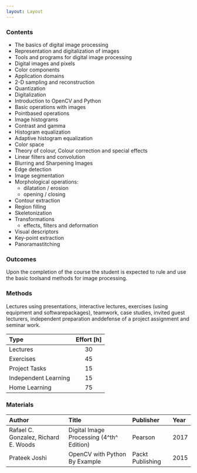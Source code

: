 ```yaml
---
layout: Layout
---
```


### Contents

* The basics of digital image processing
* Representation and digitalization of images
* Tools and programs for digital image processing
* Digital images and pixels
* Color components
* Application domains
* 2-D sampling and reconstruction
* Quantization
* Digitalization
* Introduction to OpenCV and Python
* Basic operations with images
* Pointbased operations
* Image histograms
* Contrast and gamma
* Histogram equalization
* Adaptive histogram equalization
* Color space
* Theory of colour, Colour correction and special effects
* Linear filters and convolution
* Blurring and Sharpening Images
* Edge detection
* Image segmentation
* Morphological operations: 
  * dilatation / erosion
  * opening / closing
* Contour extraction
* Region filling
* Skeletonization
* Transformations
  * effects, filters and deformation
* Visual descriptors
* Key-point extraction
* Panoramastitching

### Outcomes

Upon the completion of the course the student is expected to rule and use the basic toolsand methods for image processing.

### Methods

Lectures using presentations, interactive lectures, exercises (using equipment and softwarepackages), teamwork, case studies, invited guest lecturers, independent preparation anddefense of a project assignment and seminar work.

| Type                 | Effort \[h\] |
| :------------------- | :----------: |
| Lectures             |      30      |
| Exercises            |      45      |
| Project Tasks        |      15      |
| Independent Learning |      15      |
| Home Learning        |      75      |

### Materials

 | Author                               | Title                                    | Publisher        | Year |
 | :----------------------------------- | :--------------------------------------- | :--------------- | :--- |
 | Rafael C. Gonzalez, Richard E. Woods | Digital Image Processing (4^th^ Edition) | Pearson          | 2017 |
 | Prateek Joshi                        | OpenCV with Python By  Example           | Packt Publishing | 2015 |

<!-- more -->